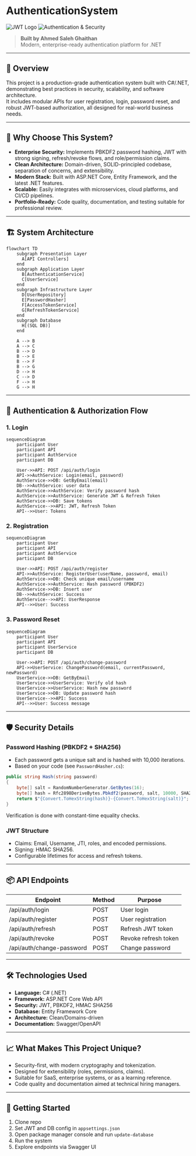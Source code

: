 
# AuthenticationSystem

![JWT Logo](https://jwt.io/img/pic_logo.svg)
![Authentication & Security](https://cdn-icons-png.flaticon.com/512/3064/3064197.png)

> **Built by Ahmed Saleh Ghaithan**  
> Modern, enterprise-ready authentication platform for .NET

---

## 🚀 Overview

This project is a production-grade authentication system built with C#/.NET, demonstrating best practices in security, scalability, and software architecture.  
It includes modular APIs for user registration, login, password reset, and robust JWT-based authorization, all designed for real-world business needs.

---

## 🌟 Why Choose This System?

- **Enterprise Security:** Implements PBKDF2 password hashing, JWT with strong signing, refresh/revoke flows, and role/permission claims.
- **Clean Architecture:** Domain-driven, SOLID-principled codebase, separation of concerns, and extensibility.
- **Modern Stack:** Built with ASP.NET Core, Entity Framework, and the latest .NET features.
- **Scalable:** Easily integrates with microservices, cloud platforms, and CI/CD pipelines.
- **Portfolio-Ready:** Code quality, documentation, and testing suitable for professional review.

---

## 🏗️ System Architecture

```mermaid
flowchart TD
    subgraph Presentation Layer
      A[API Controllers]
    end
    subgraph Application Layer
      B[AuthenticationService]
      C[UserService]
    end
    subgraph Infrastructure Layer
      D[UserRepository]
      E[PasswordHasher]
      F[AccessTokenService]
      G[RefreshTokenService]
    end
    subgraph Database
      H[(SQL DB)]
    end

    A --> B
    A --> C
    B --> D
    B --> E
    B --> F
    B --> G
    D --> H
    C --> D
    F --> H
    G --> H
```

---

## 🔐 Authentication & Authorization Flow

### 1. Login

```mermaid
sequenceDiagram
    participant User
    participant API
    participant AuthService
    participant DB

    User->>API: POST /api/auth/login
    API->>AuthService: Login(email, password)
    AuthService->>DB: GetByEmail(email)
    DB-->>AuthService: user data
    AuthService->>AuthService: Verify password hash
    AuthService->>AuthService: Generate JWT & Refresh Token
    AuthService->>DB: Save tokens
    AuthService-->>API: JWT, Refresh Token
    API-->>User: Tokens
```

### 2. Registration

```mermaid
sequenceDiagram
    participant User
    participant API
    participant AuthService
    participant DB

    User->>API: POST /api/auth/register
    API->>AuthService: RegisterUser(userName, password, email)
    AuthService->>DB: Check unique email/username
    AuthService->>AuthService: Hash password (PBKDF2)
    AuthService->>DB: Insert user
    DB-->>AuthService: Success
    AuthService-->>API: UserResponse
    API-->>User: Success
```

### 3. Password Reset

```mermaid
sequenceDiagram
    participant User
    participant API
    participant UserService
    participant DB

    User->>API: POST /api/auth/change-password
    API->>UserService: ChangePassword(email, currentPassword, newPassword)
    UserService->>DB: GetByEmail
    UserService->>UserService: Verify old hash
    UserService->>UserService: Hash new password
    UserService->>DB: Update password hash
    UserService-->>API: Success
    API-->>User: Success message
```

---

## 🛡️ Security Details

### Password Hashing (PBKDF2 + SHA256)
- Each password gets a unique salt and is hashed with 10,000 iterations.
- Based on your code (see `PasswordHasher.cs`):

```csharp
public string Hash(string password)
{
    byte[] salt = RandomNumberGenerator.GetBytes(16);
    byte[] hash = Rfc2898DeriveBytes.Pbkdf2(password, salt, 10000, SHA256, 32);
    return $"{Convert.ToHexString(hash)}-{Convert.ToHexString(salt)}";
}
```
Verification is done with constant-time equality checks.

### JWT Structure
- Claims: Email, Username, JTI, roles, and encoded permissions.
- Signing: HMAC SHA256.
- Configurable lifetimes for access and refresh tokens.

---

## 📦 API Endpoints

| Endpoint                   | Method | Purpose                |
|----------------------------|--------|------------------------|
| /api/auth/login            | POST   | User login             |
| /api/auth/register         | POST   | User registration      |
| /api/auth/refresh          | POST   | Refresh JWT token      |
| /api/auth/revoke           | POST   | Revoke refresh token   |
| /api/auth/change-password  | POST   | Change password        |

---

## 🛠️ Technologies Used

- **Language:** C# (.NET)
- **Framework:** ASP.NET Core Web API
- **Security:** JWT, PBKDF2, HMAC SHA256
- **Database:** Entity Framework Core
- **Architecture:** Clean/Domains-driven
- **Documentation:** Swagger/OpenAPI

---

## 📈 What Makes This Project Unique?

- Security-first, with modern cryptography and tokenization.
- Designed for extensibility (roles, permissions, claims).
- Suitable for SaaS, enterprise systems, or as a learning reference.
- Code quality and documentation aimed at technical hiring managers.

---


## 🏁 Getting Started

1. Clone repo
2. Set JWT and DB config in `appsettings.json`
3. Open package manager console and run `update-database`
4. Run the system
5. Explore endpoints via Swagger UI
